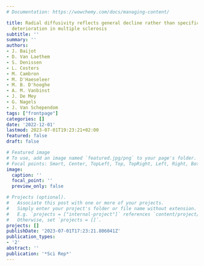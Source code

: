 ```yaml
---
# Documentation: https://wowchemy.com/docs/managing-content/

title: Radial diffusivity reflects general decline rather than specific cognitive
  deterioration in multiple sclerosis
subtitle: ''
summary: ''
authors:
- J. Baijot
- D. Van Laethem
- S. Denissen
- L. Costers
- M. Cambron
- M. D'Haeseleer
- M. B. D'hooghe
- A. M. Vanbinst
- J. De Mey
- G. Nagels
- J. Van Schependom
tags: ["frontpage"]
categories: []
date: '2022-12-01'
lastmod: 2023-07-01T19:23:21+02:00
featured: false
draft: false

# Featured image
# To use, add an image named `featured.jpg/png` to your page's folder.
# Focal points: Smart, Center, TopLeft, Top, TopRight, Left, Right, BottomLeft, Bottom, BottomRight.
image:
  caption: ''
  focal_point: ''
  preview_only: false

# Projects (optional).
#   Associate this post with one or more of your projects.
#   Simply enter your project's folder or file name without extension.
#   E.g. `projects = ["internal-project"]` references `content/project/deep-learning/index.md`.
#   Otherwise, set `projects = []`.
projects: []
publishDate: '2023-07-01T17:23:21.806041Z'
publication_types:
- '2'
abstract: ''
publication: '*Sci Rep*'
---
```

